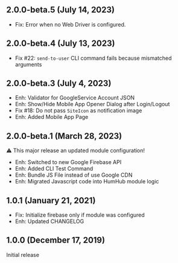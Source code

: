 2.0.0-beta.5 (July 14, 2023)
----------------------------

- Fix: Error when no Web Driver is configured.



2.0.0-beta.4 (July 13, 2023)
----------------------------

- Fix #22: `send-to-user` CLI command fails because mismatched arguments 


2.0.0-beta.3 (July 4, 2023)
---------------------------

- Enh: Validator for GoogleService Account JSON 
- Enh: Show/Hide Mobile App Opener Dialog after Login/Logout
- Fix #18: Do not pass `SiteIcon` as notification image
- Enh: Added Mobile App Page


2.0.0-beta.1 (March 28, 2023)
-----------------------------

:warning: This major release an updated module configuration! 

- Enh: Switched to new Google Firebase API
- Enh: Added CLI Test Command
- Enh: Bundle JS File instead of use Google CDN
- Enh: Migrated Javascript code into HumHub module logic


1.0.1  (January 21, 2021)
-------------------------
- Fix: Initialize firebase only if module was configured
- Enh: Updated CHANGELOG


1.0.0  (December 17, 2019)
-------------------------
Initial release

